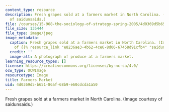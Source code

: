```yaml
---
content_type: resource
description: Fresh grapes sold at a farmers market in North Carolina. (Image courtesy
  of saidunsaids.)
file: /courses/15-968-the-sociology-of-strategy-spring-2005/4d0369d5b65186af68b9e60cdcda1a50_15-968s05.jpg
file_size: 135444
file_type: image/jpeg
image_metadata:
  caption: Fresh grapes sold at a farmers market in North Carolina. (Image courtesy
    of {{% resource_link "e8236ae3-4b62-4ce6-8d06-67458d91cfb4" "saidunsaids" %}}.)
  credit: ''
  image-alt: A photograph of produce at a farmers market.
learning_resource_types: []
license: https://creativecommons.org/licenses/by-nc-sa/4.0/
ocw_type: OCWImage
resourcetype: Image
title: Farmers Market
uid: 4d0369d5-b651-86af-68b9-e60cdcda1a50
---
```

Fresh grapes sold at a farmers market in North Carolina. (Image courtesy of saidunsaids.)